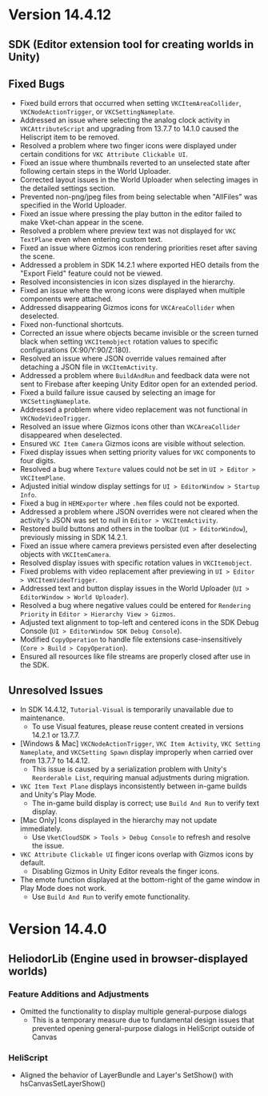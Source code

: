 # Version 14.4.12

## SDK (Editor extension tool for creating worlds in Unity)

## Fixed Bugs
- Fixed build errors that occurred when setting `VKCItemAreaCollider`, `VKCNodeActionTrigger`, or `VKCSettingNameplate`.
- Addressed an issue where selecting the analog clock activity in `VKCAttributeScript` and upgrading from 13.7.7 to 14.1.0 caused the Heliscript item to be removed.
- Resolved a problem where two finger icons were displayed under certain conditions for `VKC Attribute Clickable UI`.
- Fixed an issue where thumbnails reverted to an unselected state after following certain steps in the World Uploader.
- Corrected layout issues in the World Uploader when selecting images in the detailed settings section.
- Prevented non-png/jpeg files from being selectable when "AllFiles" was specified in the World Uploader.
- Fixed an issue where pressing the play button in the editor failed to make Vket-chan appear in the scene.
- Resolved a problem where preview text was not displayed for `VKC TextPlane` even when entering custom text.
- Fixed an issue where Gizmos icon rendering priorities reset after saving the scene.
- Addressed a problem in SDK 14.2.1 where exported HEO details from the "Export Field" feature could not be viewed.
- Resolved inconsistencies in icon sizes displayed in the hierarchy.
- Fixed an issue where the wrong icons were displayed when multiple components were attached.
- Addressed disappearing Gizmos icons for `VKCAreaCollider` when deselected.
- Fixed non-functional shortcuts.
- Corrected an issue where objects became invisible or the screen turned black when setting `VKCItemobject` rotation values to specific configurations (X:90/Y:90/Z:180).
- Resolved an issue where JSON override values remained after detaching a JSON file in `VKCItemActivity`.
- Addressed a problem where `BuildAndRun` and feedback data were not sent to Firebase after keeping Unity Editor open for an extended period.
- Fixed a build failure issue caused by selecting an image for `VKCSettingNameplate`.
- Addressed a problem where video replacement was not functional in `VKCNodeVideoTrigger`.
- Resolved an issue where Gizmos icons other than `VKCAreaCollider` disappeared when deselected.
- Ensured `VKC Item Camera` Gizmos icons are visible without selection.
- Fixed display issues when setting priority values for `VKC` components to four digits.
- Resolved a bug where `Texture` values could not be set in `UI > Editor > VKCItemPlane`.
- Adjusted initial window display settings for `UI > EditorWindow > Startup Info`.
- Fixed a bug in `HEMExporter` where `.hem` files could not be exported.
- Addressed a problem where JSON overrides were not cleared when the activity's JSON was set to null in `Editor > VKCItemActivity`.
- Restored build buttons and others in the toolbar (`UI > EditorWindow`), previously missing in SDK 14.2.1.
- Fixed an issue where camera previews persisted even after deselecting objects with `VKCItemCamera`.
- Resolved display issues with specific rotation values in `VKCItemobject`.
- Fixed problems with video replacement after previewing in `UI > Editor > VKCItemVideoTrigger`.
- Addressed text and button display issues in the World Uploader (`UI > EditorWindow > World Uploader`).
- Resolved a bug where negative values could be entered for `Rendering Priority` in `Editor > Hierarchy View > Gizmos`.
- Adjusted text alignment to top-left and centered icons in the SDK Debug Console (`UI > EditorWindow SDK Debug Console`).
- Modified `CopyOperation` to handle file extensions case-insensitively (`Core > Build > CopyOperation`).
- Ensured all resources like file streams are properly closed after use in the SDK.

## Unresolved Issues
- In SDK 14.4.12, `Tutorial-Visual` is temporarily unavailable due to maintenance.
  - To use Visual features, please reuse content created in versions 14.2.1 or 13.7.7.
- [Windows & Mac] `VKCNodeActionTrigger`, `VKC Item Activity`, `VKC Setting Nameplate`, and `VKCSetting Spawn` display improperly when carried over from 13.7.7 to 14.4.12.
  - This issue is caused by a serialization problem with Unity's `Reorderable List`, requiring manual adjustments during migration.
- `VKC Item Text Plane` displays inconsistently between in-game builds and Unity's Play Mode.
  - The in-game build display is correct; use `Build And Run` to verify text display.
- [Mac Only] Icons displayed in the hierarchy may not update immediately.
  - Use `VketCloudSDK > Tools > Debug Console` to refresh and resolve the issue.
- `VKC Attribute Clickable UI` finger icons overlap with Gizmos icons by default.
  - Disabling Gizmos in Unity Editor reveals the finger icons.
- The emote function displayed at the bottom-right of the game window in Play Mode does not work.
  - Use `Build And Run` to verify emote functionality.

# Version 14.4.0

## HeliodorLib (Engine used in browser-displayed worlds)

### Feature Additions and Adjustments
- Omitted the functionality to display multiple general-purpose dialogs
    - This is a temporary measure due to fundamental design issues that prevented opening general-purpose dialogs in HeliScript outside of Canvas

### HeliScript
- Aligned the behavior of LayerBundle and Layer's SetShow() with hsCanvasSetLayerShow()
